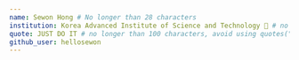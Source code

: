 ```yaml
---
name: Sewon Hong # No longer than 28 characters
institution: Korea Advanced Institute of Science and Technology 🚩 # no longer than 58 characters
quote: JUST DO IT # no longer than 100 characters, avoid using quotes(") to guarantee the format remains the same.
github_user: hellosewon
---
```

